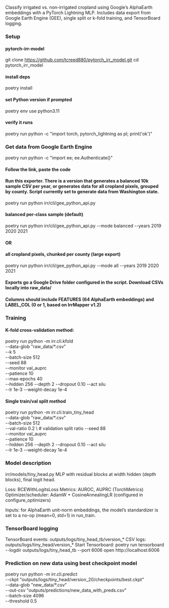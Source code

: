 Classify irrigated vs. non-irrigated cropland using Google’s AlphaEarth embeddings with a PyTorch Lightning MLP. Includes data export from Google Earth Engine (GEE), single split or k-fold training, and TensorBoard logging.

### Setup
#### pytorch-irr-model
git clone https://github.com/tcreed880/pytorch_irr_model.git
cd pytorch_irr_model

#### install deps
poetry install

#### set Python version if prompted
poetry env use python3.11

#### verify it runs
poetry run python -c "import torch, pytorch_lightning as pl; print('ok')"

### Get data from Google Earth Engine
poetry run python -c "import ee; ee.Authenticate()"
#### Follow the link, paste the code
#### Run this exporter. There is a version that generates a balanced 10k sample CSV per year, or generates data for all cropland pixels, grouped by county. Script currently set to generate data from Washington state.
poetry run python irr/cli/gee_python_api.py

#### balanced per-class sample (default)
poetry run python irr/cli/gee_python_api.py --mode balanced --years 2019 2020 2021
#### OR
#### all cropland pixels, chunked per county (large export)
poetry run python irr/cli/gee_python_api.py --mode all --years 2019 2020 2021

#### Exports go a Google Drive folder configured in the script. Download CSVs locally into raw_data/
#### Columns should include FEATURES (64 AlphaEarth embeddings) and LABEL_COL (0 or 1, based on IrrMapper v1.2)

### Training
#### K-fold cross-validation method:
poetry run python -m irr.cli.kfold \
  --data-glob "raw_data/*.csv" \
  --k 5 \
  --batch-size 512 \
  --seed 88 \
  --monitor val_auprc \
  --patience 10 \
  --max-epochs 40 \
  --hidden 256 --depth 2 --dropout 0.10 --act silu \
  --lr 1e-3 --weight-decay 1e-4

#### Single train/val split method
poetry run python -m irr.cli.train_tiny_head \
  --data-glob "raw_data/*.csv" \
  --batch-size 512 \
  --val-ratio 0.2 \ # validation split ratio
  --seed 88 \
  --monitor val_auprc \
  --patience 10 \
  --hidden 256 --depth 2 --dropout 0.10 --act silu \
  --lr 1e-3 --weight-decay 1e-4


### Model description
irr/models/tiny_head.py
MLP with residual blocks at width hidden (depth blocks), final logit head.

Loss: BCEWithLogitsLoss
Metrics: AUROC, AUPRC (TorchMetrics)
Optimizer/scheduler: AdamW + CosineAnnealingLR (configured in configure_optimizers)

Inputs: for AlphaEarth unit-norm embeddings, the model’s standardizer is set to a no-op (mean=0, std=1) in run_train.

### TensorBoard logging
TensorBoard events: outputs/logs/tiny_head_tb/version_*
CSV logs: outputs/logs/tiny_head/version_*
Start Tensorboard:
poetry run tensorboard --logdir outputs/logs/tiny_head_tb --port 6006
open http://localhost:6006

### Prediction on new data using best checkpoint model
poetry run python -m irr.cli.predict \
  --ckpt "outputs/logs/tiny_head/version_20/checkpoints/best.ckpt" \
  --data-glob "new_data/*.csv" \
  --out-csv "outputs/predictions/new_data_with_preds.csv" \
  --batch-size 4096 \
  --threshold 0.5
